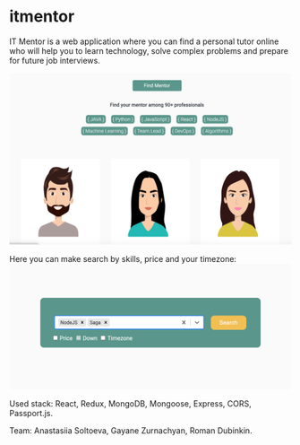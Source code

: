 # itmentor
IT Mentor is a web application where you can find a personal tutor online who will help you to learn technology, solve complex problems and prepare for future job interviews.

![itmentor](https://github.com/RomanDubinkin/itMentor/blob/main/client/public/img/pic.png)

Here you can make search by skills, price and your timezone:
![itmentor_search](https://github.com/RomanDubinkin/itMentor/blob/main/client/public/img/pic2.png)

Used stack: 
React, Redux, MongoDB, Mongoose, Express, CORS, Passport.js. 

Team:
Anastasiia Soltoeva,
Gayane Zurnachyan,
Roman Dubinkin.
